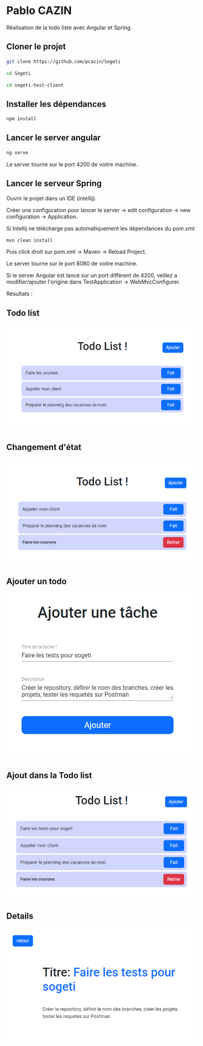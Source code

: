 # Pablo CAZIN

Réalisation de la todo liste avec Angular et Spring.

## Cloner le projet

```bash
git clone https://github.com/pcazin/Sogeti
```

```bash
cd Sogeti
```

```bash
cd sogeti-test-client
```

## Installer les dépendances

```bash
npm install
```

## Lancer le server angular

```bash
ng serve
```

Le server tourne sur le port 4200 de voitre machine.

## Lancer le serveur Spring

Ouvrir le projet dans un IDE (intellij).

Créer une configuration pour lancer le server -> edit configuration -> new configuration -> Application.

Si Intellij ne télécharge pas automatiquement les dépendances du pom.xml:

```bash
mvn clean install
```

Puis click droit sur pom.xml -> Maven -> Reload Project.

Le server tourne sur le port 8080 de voitre machine.

Si le server Angular est lancé sur un port différent de 4200, 
veillez a modifier/ajouter l'origine dans TestApplication -> WebMvcConfigurer.

Résultats :

## Todo list
![alt text](/images/Todolist.png)

## Changement d'état
![alt text](/images/Todolist2.png)

## Ajouter un todo
![alt text](/images/new.png)

## Ajout dans la Todo list
![alt text](/images/after_new.png)

## Details
![alt text](/images/details.png)





